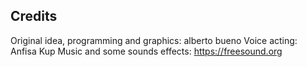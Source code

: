 ## Credits

Original idea, programming and graphics: alberto bueno
Voice acting: Anfisa Kup
Music and some sounds effects: https://freesound.org